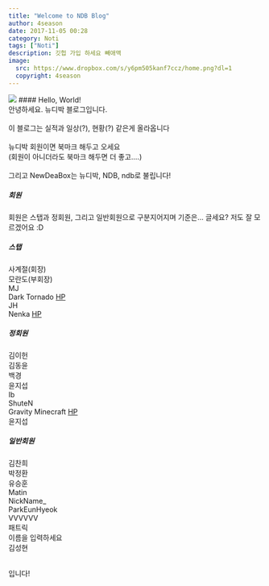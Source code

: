```yaml
---
title: "Welcome to NDB Blog"
author: 4season
date: 2017-11-05 00:28
category: Noti
tags: ["Noti"]
description: 깃헙 가입 하세요 빼애액
image:
  src: https://www.dropbox.com/s/y6pm505kanf7ccz/home.png?dl=1
  copyright: 4season
---
```

<img src='https://www.dropbox.com/s/qv0ia871qdtmeuo/NewdeaBox_Group_Logo.png?dl=1'>
#### Hello, World!
<br>
안녕하세요. 뉴디박 블로그입니다. <br>
<br>
이 블로그는 실적과 일상(?), 현황(?) 같은게 올라옵니다 <br>
<br>
뉴디박 회원이면 북마크 해두고 오세요 <br>
(회원이 아니더라도 북마크 해두면 더 좋고....) <br>
<br>
그리고 NewDeaBox는 뉴디박, NDB, ndb로 불립니다!<br>

##### 회원
회원은 스탭과 정회원, 그리고 일반회원으로 구분지어지며 기준은... 글세요? 저도 잘 모르겠어요 :D

##### 스탭
사계절(회장) <br>
모란도(부회장) <br>
MJ <br>
Dark Tornado [HP](http://darktornado.dothome.co.kr) <br>
JH <br>
Nenka [HP](https://github.com/NenkaLab) <br>

##### 정회원
김이헌 <br>
김동윤 <br>
백경 <br>
윤지섭 <br>
Ib <br>
ShuteN <br>
Gravity Minecraft [HP](http://gravitymc.kro.kr) <br>
윤지섭 <br>

##### 일반회원
김찬희 <br>
박정환 <br>
유승훈 <br>
Matin <br>
NickName_ <br>
ParkEunHyeok <br>
VVVVVV <br>
패트릭 <br>
이름을 입력하세요 <br>
김성현 <br> <br>

입니다!

